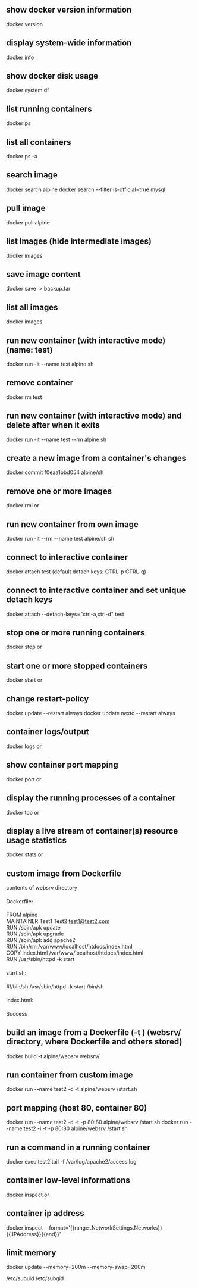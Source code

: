 ## show docker version information
docker version

## display system-wide information
docker info

## show docker disk usage
docker system df

## list running containers
docker ps

## list all containers
docker ps -a

## search image
docker search alpine
docker search --filter is-official=true mysql

## pull image
docker pull alpine

## list images (hide intermediate images)
docker images

## save image content
docker save <image name> > backup.tar

## list all images
docker images

## run new container (with interactive mode) (name: test)
docker run -it --name test alpine sh

## remove <test> container
docker rm test

## run new container (with interactive mode) and delete after when it exits
docker run -it --name test --rm alpine sh

## create a new image from a container's changes
docker commit f0eaa1bbd054 alpine/sh

## remove one or more images
docker rmi <name> or <id>

## run new container from own image
docker run -it --rm --name test alpine/sh sh

## connect to interactive container
docker attach test
(default detach keys: CTRL-p CTRL-q)

## connect to interactive container and set unique detach keys
docker attach --detach-keys="ctrl-a,ctrl-d" test

## stop one or more running containers
docker stop <name> or <id>

## start one or more stopped containers
docker start <name> or <id>

## change restart-policy
docker update <name> --restart always
docker update nextc --restart always

## container logs/output
docker logs <name> or <id>

## show container port mapping
docker port <name> or <id>

## display the running processes of a container
docker top <name> or <id>

## display a live stream of container(s) resource usage statistics
docker stats <name> or <id>

## custom image from Dockerfile

contents of websrv directory
####
Dockerfile:
####

FROM alpine  
MAINTAINER Test1 Test2 <test1@test2.com>  
RUN /sbin/apk update  
RUN /sbin/apk upgrade  
RUN /sbin/apk add apache2  
RUN /bin/rm /var/www/localhost/htdocs/index.html  
COPY index.html /var/www/localhost/htdocs/index.html  
RUN /usr/sbin/httpd -k start  

####
start.sh:
####

#!/bin/sh
/usr/sbin/httpd -k start
/bin/sh

####
index.html:
####
Success

## build an image from a Dockerfile (-t <tag>) (websrv/ directory, where Dockerfile and others stored)
docker build -t alpine/websrv websrv/ 

## run container from custom image
docker run --name test2 -d -t alpine/websrv /start.sh

## port mapping (host 80, container 80)
docker run --name test2 -d -t -p 80:80 alpine/websrv /start.sh
docker run --name test2 -i -t -p 80:80 alpine/websrv /start.sh

## run a command in a running container
docker exec test2 tail -f /var/log/apache2/access.log

## container low-level informations
docker inspect <name> or <id>

## container ip address
docker inspect --format='{{range .NetworkSettings.Networks}}{{.IPAddress}}{{end}}' <id>

## limit memory 
docker update <name> --memory=200m --memory-swap=200m


/etc/subuid
/etc/subgid
